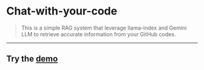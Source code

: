 # Chat-with-your-code
> This is a simple RAG system that leverage llama-index and Gemini LLM to retrieve accurate information from your GitHub codes.  
---

## Try the [demo](https://chat-with-your-code-k8j3va9kevnrk9tbaiumyo.streamlit.app/)

